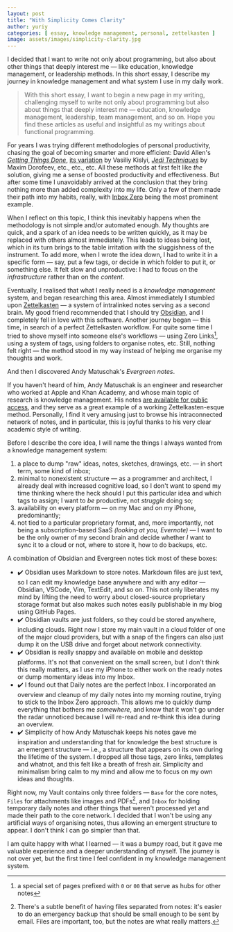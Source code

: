 ```yaml
---
layout: post
title: "With Simplicity Comes Clarity"
author: yuriy
categories: [ essay, knowledge management, personal, zettelkasten ]
image: assets/images/simplicity-clarity.jpg
---
```


I decided that I want to write not only about programming, but also about other things that deeply interest me — like education, knowledge management, or leadership methods. In this short essay, I describe my journey in knowledge management and what system I use in my daily work.

<!--more-->

> With this short essay, I want to begin a new page in my writing, challenging myself to write not only about programming but also about things that deeply interest me — education, knowledge management, leadership, team management, and so on. Hope you find these articles as useful and insightful as my writings about functional programming.

For years I was trying different methodologies of personal productivity, chasing the goal of becoming smarter and more efficient: David Allen's *[Getting Things Done](https://gettingthingsdone.com)*, [its variation](http://www.time-mngmnt.narod.ru) by Vasiliy Kislyi, *[Jedi Techniques](https://mnogosdelal.ru)* by Maxim Dorofeev, etc., etc., etc. All these methods at first felt like *the* solution, giving me a sense of boosted productivity and effectiveness. But after some time I unavoidably arrived at the conclusion that they bring nothing more than added complexity into my life. Only a few of them made their path into my habits, really, with [Inbox Zero](https://www.43folders.com/43-folders-series-inbox-zero) being the most prominent example.

When I reflect on this topic, I think this inevitably happens when the methodology is not simple and/or automated enough. My thoughts are quick, and a spark of an idea needs to be written quickly, as it may be replaced with others almost immediately. This leads to ideas being lost, which in its turn brings to the table irritation with the sluggishness of the instrument. To add more, when I wrote the idea down, I had to write it in a specific form — say, put a few tags, or decide in which folder to put it, or something else. It felt slow and unproductive: I had to focus on the *infrastructure* rather than on the *content*.

Eventually, I realised that what I really need is a *knowledge management* system, and began researching this area. Almost immediately I stumbled upon [Zettelkasten](http://zettelkasten.de) — a system of intralinked notes serving as a second brain. My good friend recommended that I should try [Obsidian](https://obsidian.md), and I completely fell in love with this software. Another journey began — this time, in search of a perfect Zettelkasten workflow. For quite some time I tried to shove myself into someone else's workflows — using Zero Links[^1], using a system of tags, using folders to organise notes, etc. Still, nothing felt right — the method stood in my way instead of helping me organise my thoughts and work. 

And then I discovered Andy Matuschak's *Evergreen notes*.

If you haven't heard of him, Andy Matuschak is an engineer and researcher who worked at Apple and Khan Academy, and whose main topic of research is knowledge management. His notes [are available for public access](http://notes.andymatuschak.org), and they serve as a great example of a working Zettelkasten-esque method. Personally, I find it very amusing just to browse his intraconnected network of notes, and in particular, this is joyful thanks to his very clear academic style of writing.

Before I describe the core idea, I will name the things I always wanted from a knowledge management system:
1. a place to dump "raw" ideas, notes, sketches, drawings, etc. — in short term, some kind of inbox;
2. minimal to nonexistent structure — as a programmer and architect, I already deal with increased cognitive load, so I don't want to spend my time thinking where the heck should I put this particular idea and which tags to assign; I want to *be* productive, not *struggle* doing so;
3. availability on every platform — on my Mac and on my iPhone, predominantly;
4. not tied to a particular proprietary format, and, more importantly, not being a subscription-based SaaS *(looking at you, Evernote)* — I want to be the only owner of my second brain and decide whether *I* want to sync it to a cloud or not, where to store it, how to do backups, etc.

A combination of Obsidian and Evergreen notes tick most of these boxes:
- ✔️ Obsidian uses Markdown to store notes. Markdown files are just text, so I can edit my knowledge base anywhere and with any editor — Obsidian, VSCode, Vim, TextEdit, and so on. This not only liberates my mind by lifting the need to worry about closed-source proprietary storage format but also makes such notes easily publishable in my blog using GitHub Pages.
- ✔️ Obsidian vaults are just folders, so they could be stored anywhere, including clouds. Right now I store my main vault in a cloud folder of one of the major cloud providers, but with a snap of the fingers can also just dump it on the USB drive and forget about network connectivity.
- ✔️ Obsidian is really snappy and available on mobile and desktop platforms. It's not that convenient on the small screen, but I don't think this really matters, as I use my iPhone to either work on the ready notes or dump momentary ideas into my Inbox.
- ✔️ I found out that Daily notes are the perfect Inbox. I incorporated an overview and cleanup of my daily notes into my morning routine, trying to stick to the Inbox Zero approach. This allows me to quickly dump everything that bothers me *somewhere*, and know that it won't go under the radar unnoticed because I will re-read and re-think this idea during an overview.
- ✔️ Simplicity of how Andy Matuschak keeps his notes gave me inspiration and understanding that for knowledge the best structure is an emergent structure — i.e., a structure that appears on its own during the lifetime of the system. I dropped all those tags, zero links, templates and whatnot, and this felt like a breath of fresh air. Simplicity and minimalism bring calm to my mind and allow me to focus on my own ideas and thoughts.

Right now, my Vault contains only three folders — `Base` for the core notes, `Files` for attachments like images and PDFs[^2], and `Inbox` for holding temporary daily notes and other things that weren't processed yet and made their path to the core network. I decided that I won't be using any artificial ways of organising notes, thus allowing an emergent structure to appear. I don't think I can go simpler than that.

I am quite happy with what I learned — it was a bumpy road, but it gave me valuable experience and a deeper understanding of myself. The journey is not over yet, but the first time I feel confident in my knowledge management system.

[^1]: a special set of pages prefixed with `0` or `00` that serve as hubs for other notes
[^2]: There's a subtle benefit of having files separated from notes: it's easier to do an emergency backup that should be small enough to be sent by email. Files are important, too, but the notes are what really matters.
